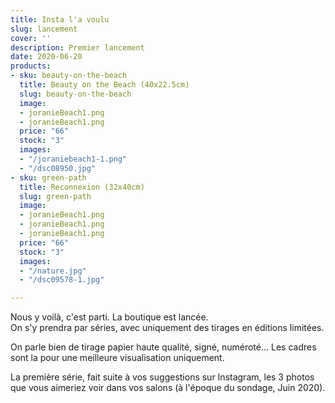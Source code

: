 ```yaml
---
title: Insta l'a voulu
slug: lancement
cover: ''
description: Premier lancement
date: 2020-06-20
products:
- sku: beauty-on-the-beach
  title: Beauty on the Beach (40x22.5cm)
  slug: beauty-on-the-beach
  image:
  - joranieBeach1.png
  - joranieBeach1.png
  price: "66"
  stock: "3"
  images:
  - "/joraniebeach1-1.png"
  - "/dsc08950.jpg"
- sku: green-path
  title: Reconnexion (32x40cm)
  slug: green-path
  image:
  - joranieBeach1.png
  - joranieBeach1.png
  - joranieBeach1.png
  price: "66"
  stock: "3"
  images:
  - "/nature.jpg"
  - "/dsc09578-1.jpg"

---
```

Nous y voilà, c'est parti. La boutique est lancée.  
On s'y prendra par séries, avec uniquement des tirages en éditions limitées.

On parle bien de tirage papier haute qualité, signé, numéroté… Les cadres sont la pour une meilleure visualisation uniquement. 

La première série, fait suite à vos suggestions sur Instagram, les 3 photos que vous aimeriez voir dans vos salons (à l'époque du sondage, Juin 2020).
